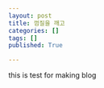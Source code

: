 ```yaml
---
layout: post
title: 껌질을 깨고
categories: []
tags: []
published: True

---
```


this is test for making blog